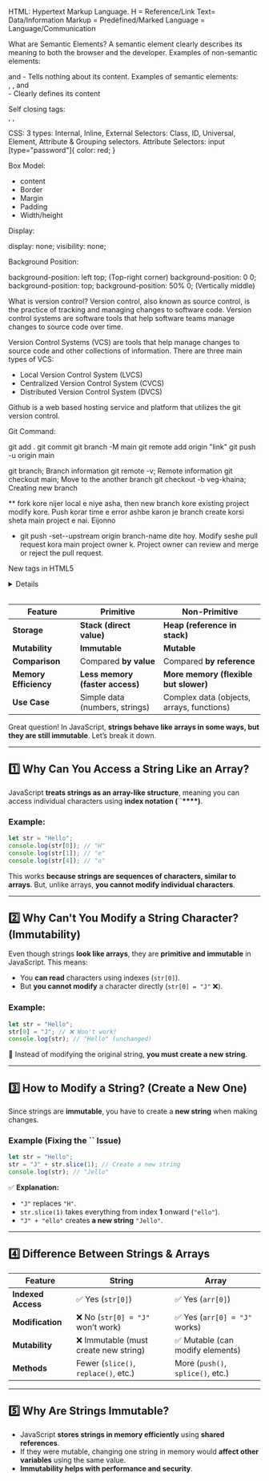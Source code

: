 HTML: Hypertext Markup Language.
H = Reference/Link
Text= Data/Information
Markup = Predefined/Marked
Language = Language/Communication

What are Semantic Elements?
A semantic element clearly describes its meaning to both the browser and the developer.
Examples of non-semantic elements: <div> and <span> - Tells nothing about its content.
Examples of semantic elements: <form>, <table>, and <article> - Clearly defines its content

Self closing tags: <br/>, <img>, <link>

CSS:
3 types: Internal, Inline, External
Selectors: Class, ID, Universal, Element, Attribute & Grouping selectors.
Attribute Selectors: input [type="password"]{
color: red;
}

Box Model:

- content
- Border
- Margin
- Padding
- Width/height

Display:

display: none; visibility: none;

Background Position:

background-position: left top; (Top-right corner)
background-position: 0 0;
background-position: top;
background-position: 50% 0; (Vertically middle)

What is version control?
Version control, also known as source control, is the practice of tracking and managing changes to software code. Version control systems are software tools that help software teams manage changes to source code over time.

Version Control Systems (VCS) are tools that help manage changes to source code and other collections of information.
There are three main types of VCS:

- Local Version Control System (LVCS)
- Centralized Version Control System (CVCS)
- Distributed Version Control System (DVCS)

Github is a web based hosting service and platform that utilizes the git version control.

Git Command:

git add .
git commit
git branch -M main
git remote add origin "link"
git push -u origin main

git branch; Branch information
git remote -v; Remote information
git checkout main; Move to the another branch
git checkout -b veg-khaina; Creating new branch

\*\* fork kore nijer local e niye asha, then new branch kore existing project modify kore.
Push korar time e error ashbe karon je branch create korsi sheta main project e nai. Eijonno

- git push -set--upstream origin branch-name dite hoy.
  Modify seshe pull request kora main project owner k. Project owner can review and merge or reject the pull request.

New tags in HTML5
<audio>
<canvas>
<command>
<datalist>

<details>
<embed>
<video>

New semantic tags\*
Semantic defines what the tag are used for.

<header>
<nav>
<article>
<section>
<aside>
<footer>

-- Form/label/fieldset/

<fieldset>
<label for="chitoy"><input type="radio" name="pitha" id="chitoy">Chitoy </label>
<label for="vapa"><input type="radio" name="pitha" id="vapa">Vapa </label>
</fieldset>
 
ekhane for="name" ta hocche input field er id name.
name="pitha" - input field e same rakhle radio button ekta choose korbe
Kintu type="checkbox" holey multiple select korte parbe

-- nav
nav er vitor immediete child, bakider ignore kora.
nav > ul {
display:flex;
}

ar eta hocche all ul k
nav ul {
display:flex;
}

nav li .dropdown{
display:none;
position: absolute; //means baki element k affect korbena, element thakle tar upore show korbe
}

CSS Positions

-- flow related
static
absolute
relattive

-- scroll related
fixed
sticky

.ring{
position: relative;
left: 100px;
top: 20px;
}
current position theke left and top e move korbe. eta kokhono tar nijer jayga chare na.

.ring{
position: absolute;
left: 100px;
top: 20px;
}
nijer kono specific jayga nei. left and top sorbe root theke.
abar jodi er parent er postion:relative dewa thake tahole sheta tar parent theke sorbe.

.ring{
position: sticky;
top: 0px;
}
top theke sticky thakbe scroll er somoy.

.ring{
position: fixed;
left: 100px;
top: 20px;
}
website er jekhanei thaki na keno eta fixed thakbe. means sob content er upor overflow korbe.

-- Z-index

kono ekta element er upor arekta element boshanor jonno z-index use hoy.

z-index er value sob cheye highest jeta hobe sheta baki element er upore boshbe and sequentially emn e hobe.

-- pseduo element

h3::after{
content: '.pdf'
}
h3::before{
content: '\* '
}
p::first-letter{
font-size: 2em;
}

p::first-line{
background-color: red';
}

::selection{
background-color: yellow;
}

input::placeholder{
color: blue;
}

-- CSS Responsive
.container {
display: grid;
gap: 3px;
grid-template-areas:
"item-1 item-2 item-2"
"item-1 item-3 item-4";
grid-template-columns: 2fr 1fr 1fr;
}

-- Free images and resources for website
https://medium.com/design-bootcamp/free-images-and-resources-collection-for-website-c77f2fc46ce5

1. https://bgjar.com/ [Free svg background generator for your websites, blogs and app.]
2. https://app.haikei.app/
3. https://coolbackgrounds.io/
4. https://meshgradient.in/
5. https://www.svgbackgrounds.com/

-- Animated

1. https://lottiefiles.com/
2. https://icons8.com/icons/set/popular--animated
3. https://mixkit.co/
4. https://www.humaaans.com/
5. https://www.openpeeps.com/

-- Free image websites & illustrations

1. https://undraw.co/
2. https://www.drawkit.com/
3. https://pixabay.com/
4. https://www.pexels.com/
5. https://www.shopify.com/stock-photos
6. https://stocksnap.io/
7. https://www.reshot.com/
8. https://www.freepik.com/
9. https://gratisography.com/
10. https://www.lifeofpix.com/
11. https://kaboompics.com/
12. https://unsplash.com/
13. https://www.manypixels.co/gallery
14. https://opendoodles.com/

-- Template to Practice

1. https://www.frontendmentor.io/
2. https://uideck.com/
3. https://colorlib.com/wp/templates/
4. https://templatemo.com/
5. https://html5up.net/
6. https://www.free-css.com/
7. https://startbootstrap.com/
8. https://themesfor.app/
9. https://bootstrapmade.com/
10. https://bootstraptaste.com/

-- CSS3

width er baire likha guli (...) hoye show korbe.
even you can try to set the whole text in the title="something" attribute.
.box{
width: 200px
white-space:no-wrap;
text-decoration: ellipsis;
transition: transform 1s;
}

.box:hover{
transform: rotate(45deg) scale(102) translateX(150px);
}

-- transform-origin
sets the origin for an element's transformations.

/_ y-offset-keyword | x-offset-keyword | z-offset _/
transform-origin: bottom right 2cm;
transform-origin: top right;

-- Optimize images

1. Photopea
2. TinyPNG

-- Specity, style, priority 11_5
Inline style <h1 style="color: pink;"> Highest priority, directly applied with the style attribute
Id selectors #navbar Second highest priority, identified by the unique id attribute of an element
Classes and pseudo-classes .test, :hover Third highest priority, targeted using class names
Attributes [type="text"] Low priority, applies to attributes
Elements and pseudo-elements h1, ::before, ::after Lowest priority, applies to HTML elements and pseudo-elements

-- Daisy UI (Component library of tailwind CSS)

Bootstrap vs Tailwind CSS:

Bootstrap is component based CSS framework whereas Tailwind CSS is utility based CSS framework.

Bootstrap: UI Component Library
Key Idea: Bootstrap gives you ready-made components, such as buttons, navbars, or modals, that are already styled and follow a consistent design system.

Tailwind CSS: Utility Library
Key Idea: Tailwind gives you utility classes (small, single-purpose classes) to build your own components from scratch. It doesn’t provide pre-styled buttons or design systems. Instead, you create a button by combining utility classes.

// HTML Collection
Collection of elements, Array like objects, Real time change, Only HTML Specific Elements. (getElementsByTagName, getElementsByClassName), For...of loop

// Node List
Static elements, Not real time changes, (querySelectorAll), foreach

// Inside the tag, id, class, anything is attribute

// Event

<button id = "make-blue"> Make Blue </button>

const makeBlue = document.getElementById("make-blue");
makeBlue.onclick = makeBlueColor

function makeBlueColor(){
document.body.style.backgroundColor = "blue"
}

- When you do this, it means function will call when you click the button.

event.stopPropagation(); call only the events in selected element, even multiple event will call; stop bubbling

event.stopImediatePropagation(); call only the event in selected element, even the if element has multiple event it won't call; stop bubbling

- Event propagation and deligation

  If we create element dynamically, the existing even handlers won't work on the newly created element.
  That's why adding event in the parent and do task in the child is the best practice.

- Primitive vs Non-primitive

  Primitive Data Types (Immutable)
  Stored directly in memory (stack)
  Immutable (cannot be changed directly)
  Compared by value

  Non-Primitive Data Types (Mutable)
  Stored in heap memory (reference stored in stack)
  Mutable (can be modified)
  Compared by reference; hold the reference in memory location.

- Deep Copy vs Shallow Copy

  Primitive types are copied by value.
  Non-primitive types are copied by reference (shallow copy).
  Use structuredClone(), JSON.parse(JSON.stringify(obj)), or \_.cloneDeep(obj) (Lodash) for deep copies.

- Why we need that?
  To handle different kinds of data efficiently and flexibly.
  We need **primitive** and **non-primitive** types in JavaScript because they serve different purposes in memory management, data handling, and program efficiency. Let's break it down:

---

## **1️⃣ Why Do We Need Primitive Types? (Efficient & Simple)**

Primitive types are **simple values** stored **directly in memory (stack)**. They are essential for:

### **🔹 Fast Access & Performance**

- Since they are stored in the **stack memory**, accessing them is **faster**.
- Example:
  ```javascript
  let x = 10;
  let y = x; // Copying value
  y = 20; // Only y changes, x remains 10
  ```

### **🔹 Immutability (Prevents Unwanted Changes)**

- Primitive values **cannot be modified** once created.
- Example:
  ```javascript
  let str = "Hello";
  str[0] = "J"; // ❌ This won't work
  console.log(str); // "Hello"
  ```

### **🔹 Memory Efficiency**

- Since primitives are stored **by value**, they take up **less space** than objects.

### **🔹 Essential for Comparisons**

- They are compared **by value**, making operations like sorting and filtering easier.
- Example:
  ```javascript
  console.log(10 === 10); // ✅ true
  ```

**✅ Use Primitives When:**
✔ You need **simple values** (numbers, strings, booleans).  
✔ You want **fast access** and **less memory usage**.  
✔ You need values that **shouldn’t change (immutability)**.

---

## **2️⃣ Why Do We Need Non-Primitive Types? (Complex & Flexible)**

Non-primitive types (**objects, arrays, functions**) allow storing **complex data** and **multiple values together**. They are essential for:

### **🔹 Storing Multiple Related Values**

- Objects allow **grouping related data** together.
- Example (Car Object):
  ```javascript
  let car = { brand: "BMW", model: "X5", year: 2023 };
  console.log(car.brand); // "BMW"
  ```

### **🔹 Mutability (Modifiable Data)**

- Unlike primitives, objects **can be updated** without replacing them.
- Example:
  ```javascript
  let person = { name: "Alice", age: 25 };
  person.age = 26; // ✅ Allowed
  ```

### **🔹 Dynamic Data Structures**

- Arrays help store **multiple elements** efficiently.
- Example (List of Car Models):
  ```javascript
  let cars = ["BMW", "Audi", "Tesla"];
  console.log(cars[1]); // "Audi"
  ```

### **🔹 Functions as First-Class Citizens**

- Functions are **objects** and can be assigned to variables, passed as arguments.
- Example:
  ```javascript
  function greet() {
    console.log("Hello!");
  }
  let sayHello = greet;
  sayHello(); // "Hello!"
  ```

### **🔹 Memory Efficiency (Reference Sharing)**

- Objects are stored **in heap memory** and shared using **references**, reducing memory waste.
- Example:
  ```javascript
  let obj1 = { a: 1 };
  let obj2 = obj1; // Reference to same object
  obj2.a = 2;
  console.log(obj1.a); // 2 (both changed)
  ```

**✅ Use Non-Primitives When:**
✔ You need **complex structures** (objects, arrays, functions).  
✔ You need **dynamic and modifiable data**.  
✔ You want to **store multiple values** together.

---

## **🔥 Key Differences:**

| Feature               | Primitive                       | Non-Primitive                             |
| --------------------- | ------------------------------- | ----------------------------------------- |
| **Storage**           | **Stack (direct value)**        | **Heap (reference in stack)**             |
| **Mutability**        | **Immutable**                   | **Mutable**                               |
| **Comparison**        | Compared **by value**           | Compared **by reference**                 |
| **Memory Efficiency** | **Less memory (faster access)** | **More memory (flexible but slower)**     |
| **Use Case**          | Simple data (numbers, strings)  | Complex data (objects, arrays, functions) |

Great question! In JavaScript, **strings behave like arrays in some ways, but they are still immutable**. Let’s break it down.

---

## **1️⃣ Why Can You Access a String Like an Array?**

JavaScript **treats strings as an array-like structure**, meaning you can access individual characters using **index notation (**``**\*\*\*\*)**.

### **Example:**

```javascript
let str = "Hello";
console.log(str[0]); // "H"
console.log(str[1]); // "e"
console.log(str[4]); // "o"
```

This works **because strings are sequences of characters, similar to arrays**. But, unlike arrays, **you cannot modify individual characters**.

---

## **2️⃣ Why Can't You Modify a String Character? (Immutability)**

Even though strings **look like arrays**, they are **primitive and immutable** in JavaScript. This means:

- You **can read** characters using indexes (`str[0]`).
- But **you cannot modify** a character directly (`str[0] = "J"` ❌).

### **Example:**

```javascript
let str = "Hello";
str[0] = "J"; // ❌ Won't work!
console.log(str); // "Hello" (unchanged)
```

🔹 Instead of modifying the original string, **you must create a new string**.

---

## **3️⃣ How to Modify a String? (Create a New One)**

Since strings are **immutable**, you have to create a **new string** when making changes.

### **Example (Fixing the **``** Issue)**

```javascript
let str = "Hello";
str = "J" + str.slice(1); // Create a new string
console.log(str); // "Jello"
```

✅ **Explanation:**

- `"J"` replaces `"H"`.
- `str.slice(1)` takes everything from index **1** onward (`"ello"`).
- `"J" + "ello"` creates **a new string** `"Jello"`.

---

## **4️⃣ Difference Between Strings & Arrays**

| Feature            | String                                | Array                             |
| ------------------ | ------------------------------------- | --------------------------------- |
| **Indexed Access** | ✅ Yes (`str[0]`)                     | ✅ Yes (`arr[0]`)                 |
| **Modification**   | ❌ No (`str[0] = "J"` won’t work)     | ✅ Yes (`arr[0] = "J"` works)     |
| **Mutability**     | ❌ Immutable (must create new string) | ✅ Mutable (can modify elements)  |
| **Methods**        | Fewer (`slice()`, `replace()`, etc.)  | More (`push()`, `splice()`, etc.) |

---

## **5️⃣ Why Are Strings Immutable?**

- JavaScript **stores strings in memory efficiently** using **shared references**.
- If they were mutable, changing one string in memory would **affect other variables** using the same value.
- **Immutability helps with performance and security**.
